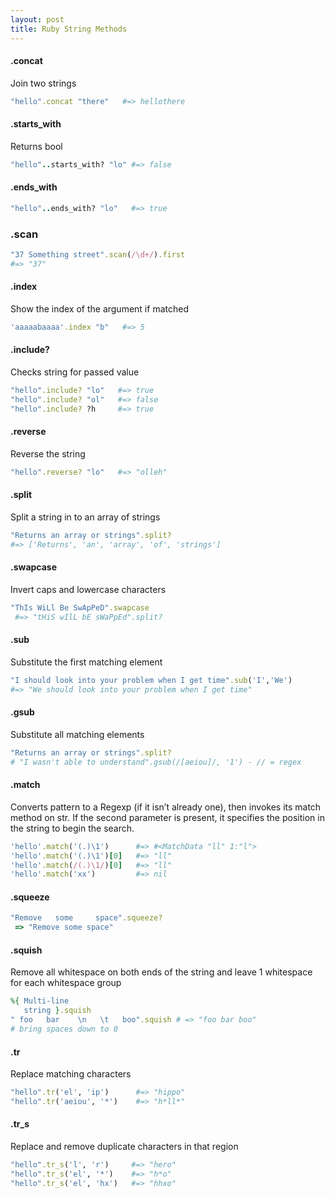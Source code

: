 ```yaml
---
layout: post
title: Ruby String Methods
---
```


#### .concat
Join two strings
```ruby
"hello".concat "there"   #=> hellothere
```

#### .starts_with
Returns bool
```ruby
"hello"..starts_with? "lo" #=> false
```

#### .ends_with
```ruby
"hello"..ends_with? "lo"   #=> true
```
### .scan
```ruby
"37 Something street".scan(/\d+/).first
#=> "37"
```

#### .index
Show the index of the argument if matched
```ruby
'aaaaabaaaa'.index "b"   #=> 5
```

#### .include?
Checks string for passed value
```ruby
"hello".include? "lo"   #=> true
"hello".include? "ol"   #=> false
"hello".include? ?h     #=> true
```



#### .reverse
Reverse the string
```ruby
"hello".reverse? "lo"   #=> "olleh"

```
#### .split
Split a string in to an array of strings
```ruby
"Returns an array or strings".split?
#=> ['Returns', 'an', 'array', 'of', 'strings']
```

#### .swapcase
Invert caps and lowercase characters
```ruby
"ThIs WiLl Be SwApPeD".swapcase
 #=> "tHiS wIlL bE sWaPpEd".split?
```
#### .sub
Substitute the first matching element
```ruby
"I should look into your problem when I get time".sub('I','We')
#=> "We should look into your problem when I get time"
```

#### .gsub
Substitute all matching elements
```ruby
"Returns an array or strings".split?
# "I wasn't able to understand".gsub(/[aeiou]/, '1') - // = regex
```

#### .match
Converts pattern to a Regexp (if it isn’t already one), then invokes its match method on str. If the second parameter is present, it specifies the position in the string to begin the search.
```ruby
'hello'.match('(.)\1')      #=> #<MatchData "ll" 1:"l">
'hello'.match('(.)\1')[0]   #=> "ll"
'hello'.match(/(.)\1/)[0]   #=> "ll"
'hello'.match('xx')         #=> nil
```

#### .squeeze                
```ruby
"Remove   some     space".squeeze?
 => "Remove some space"
```

#### .squish
Remove all whitespace on both ends of the string and
leave 1 whitespace for each whitespace group
```ruby
%{ Multi-line
   string }.squish                  
" foo   bar    \n   \t   boo".squish # => "foo bar boo"
# bring spaces down to 0
```

#### .tr
Replace matching characters
```ruby
"hello".tr('el', 'ip')      #=> "hippo"
"hello".tr('aeiou', '*')    #=> "h*ll*"
```

#### .tr_s
Replace and remove duplicate characters in that region     
```ruby
"hello".tr_s('l', 'r')     #=> "hero"
"hello".tr_s('el', '*')    #=> "h*o"
"hello".tr_s('el', 'hx')   #=> "hhxo"
```
